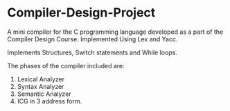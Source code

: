 # Compiler-Design-Project

A mini compiler for the C programming language developed as a part of the Compiler Design Course.
Implemented Using Lex and Yacc.

Implements Structures, Switch statements and While loops.

The phases of the compiler included are:
1. Lexical Analyzer
2. Syntax Analyzer
3. Semantic Analyzer
4. ICG in 3 address form.

